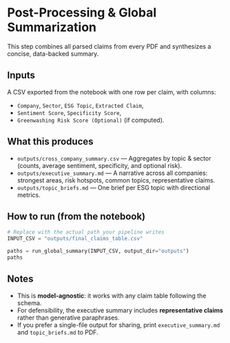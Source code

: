 # Post-Processing & Global Summarization

This step combines all parsed claims from every PDF and synthesizes a concise, data-backed summary.

## Inputs
A CSV exported from the notebook with one row per claim, with columns:
- `Company`, `Sector`, `ESG Topic`, `Extracted Claim`,
- `Sentiment Score`, `Specificity Score`,
- `Greenwashing Risk Score (Optional)` (if computed).

## What this produces
- `outputs/cross_company_summary.csv` — Aggregates by topic & sector (counts, average sentiment, specificity, and optional risk).
- `outputs/executive_summary.md` — A narrative across all companies: strongest areas, risk hotspots, common topics, representative claims.
- `outputs/topic_briefs.md` — One brief per ESG topic with directional metrics.

## How to run (from the notebook)
```python
# Replace with the actual path your pipeline writes
INPUT_CSV = "outputs/final_claims_table.csv"

paths = run_global_summary(INPUT_CSV, output_dir="outputs")
paths
```

## Notes
- This is **model-agnostic**: it works with any claim table following the schema.
- For defensibility, the executive summary includes **representative claims** rather than generative paraphrases.
- If you prefer a single-file output for sharing, print `executive_summary.md` and `topic_briefs.md` to PDF.
